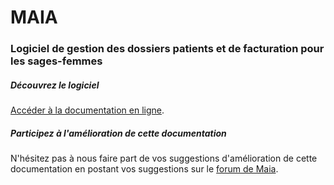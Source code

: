 # MAIA

### Logiciel de gestion des dossiers patients et de facturation pour les sages-femmes


##### Découvrez le logiciel
[Accéder à la documentation en ligne](/docs/user/manual).

##### Participez à l'amélioration de cette documentation
N'hésitez pas à nous faire part de vos suggestions d'amélioration de cette documentation en postant vos suggestions sur le [forum de Maia](https://forum.maia-by-dokos.fr).